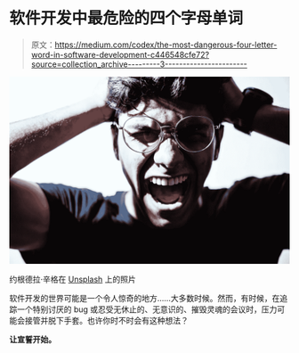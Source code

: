 # 软件开发中最危险的四个字母单词

> 原文：<https://medium.com/codex/the-most-dangerous-four-letter-word-in-software-development-c446548cfe72?source=collection_archive---------3----------------------->

![](img/96fd76bd8b0e31635f198bfcba0894ed.png)

约根德拉·辛格在 [Unsplash](https://unsplash.com/s/photos/anger?utm_source=unsplash&utm_medium=referral&utm_content=creditCopyText) 上的照片

软件开发的世界可能是一个令人惊奇的地方……大多数时候。然而，有时候，在追踪一个特别讨厌的 bug 或忍受无休止的、无意识的、摧毁灵魂的会议时，压力可能会接管并脱下手套。也许你时不时会有这种想法？

**让宣誓开始。**